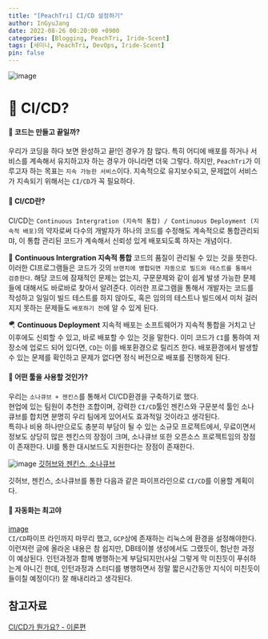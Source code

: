 ```yaml
---
title: "[PeachTri] CI/CD 설정하기"
author: InGyuJang
date: 2022-08-26 00:20:00 +0900
categories: [Blogging, PeachTri, Iride-Scent]
tags: [세미나, PeachTri, DevOps, Iride-Scent]
pin: false
---
```


![image](https://media.giphy.com/media/3orif1StVpasyV1GW4/giphy.gif)

# 📌 CI/CD?

#### 📎 코드는 만들고 끝일까?

우리가 코딩을 하다 보면 완성하고 끝!인 경우가 참 많다. 특히 어디에 배포를 하거나 서비스를 계속해서 유지하고자 하는 경우가 아니라면 더욱 그렇다. 하지만, `PeachTri`가 이루고자 하는 목표는 `지속 가능한 서비스`이다. 지속적으로 유지보수되고, 문제없이 서비스가 지속되기 위해서는 `CI/CD`가 꼭 필요하다.

#### 📎 CI/CD란?

CI/CD는 `Continuous Intergration (지속적 통합) / Continuous Deployment (지속적 배포)`의 약자로써 다수의 개발자가 하나의 코드를 수정해도 계속적으로 통합관리되먀, 이 통합 관리된 코드가 계속해서 신뢰성 있게 배포되도록 하자는 개념이다.

🤝 **Continuous Intergration 지속적 통합**
코드의 품질이 관리될 수 있는 것을 뜻한다. 이러한 CI프로그램들은 코드가 깃의 `브랜치에 병합되면 자동으로 빌드와 테스트를 통해서 검증한다`. 해당 코드에 잠재적인 문제는 없는지, 구문문제와 같이 쉽게 발생 가능한 문제들에 대해서도 바로바로 찾아서 알려준다. 이러한 프로그램을 통해서 개발자는 코드를 작성하고 일일이 빌드 테스트를 하지 않아도, 혹은 임의의 테스트나 빌드에서 미처 걸러지지 못하는 문제들도 `배포하기 전`에 알 수 있게 된다.

🪂 **Continuous Deployment**
지속적 배포는 소프트웨어가 지속적 통합을 거치고 난 이후에도 신뢰할 수 있고, 바로 배포할 수 있는 것을 말한다. 이미 코드가 `CI`를 통하여 저장소에 업로드 되어 있다면, `CD`는 이를 배포환경으로 릴리즈 한다. 배포환경에서 발생할 수 있는 문제를 확인하고 문제가 없다면 정식 버전으로 배포를 진행하게 된다.

#### 🧰 어떤 툴을 사용할 것인가?

우리는 `소나큐브 + 젠킨스`를 통해서 CI/CD환경을 구축하기로 했다.  
현업에 있는 팀원이 추천한 조합이며, 강력한 `CI/CD`툴인 젠킨스와 구문분석 툴인 소나큐브를 합치면 분명히 우리 팀에게 있어서도 효과적일 것이라고 생각된다.  
특히나 비용 하나만으로도 충분히 부담이 될 수 있는 소규모 프로젝트에서, 무료이면서 정보도 상당히 많은 젠킨스의 장점이 크며, 소나큐브 또한 오픈소스 프로젝트임의 장점이 존재한다. UI를 통한 대시보드도 지원한다는 장점이 존재한다.

![image](https://user-images.githubusercontent.com/74250270/186613194-83b5b9d2-d944-4d05-be96-ef3ad2565fca.png)
[깃허브와 젠킨스, 소나큐브](https://mangkyu.tistory.com/229)

깃허브, 젠킨스, 소나큐브를 통한 다음과 같은 파이프라인으로 `CI/CD`를 이용할 계획이다.

#### 🤖 자동화는 최고야

[image](https://media.giphy.com/media/xT5LMI52fPFwvVjyk8/giphy.gif)  
`CI/CD`파이프 라인까지 마무리 했고, `GCP`상에 존재하는 리눅스에 환경을 설정해야한다. 이런저런 글에 올라온 내용은 참 쉽지만, DB테이블 생성에서도 그랬듯이, 험난한 과정이 예상된다. 인턴과정과 함께 병행하는게 부담되지만(사실 그렇게 막 미친듯이 푸쉬하는게 아니긴 한데, 인턴과정과 스터디를 병행하면서 정말 짧은시간동안 지식이 미친듯이 들이칠 예정이다!) 잘 해내리라고 생각된다.

## 참고자료

[CI/CD가 뭔가요? - 이론편](https://tecoble.techcourse.co.kr/post/2021-08-14-ci-cd/)

